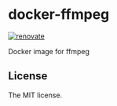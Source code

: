 # docker-ffmpeg

[![renovate](https://badges.renovateapi.com/github/sasaplus1/docker-ffmpeg)](https://renovatebot.com)

Docker image for ffmpeg

## License

The MIT license.
